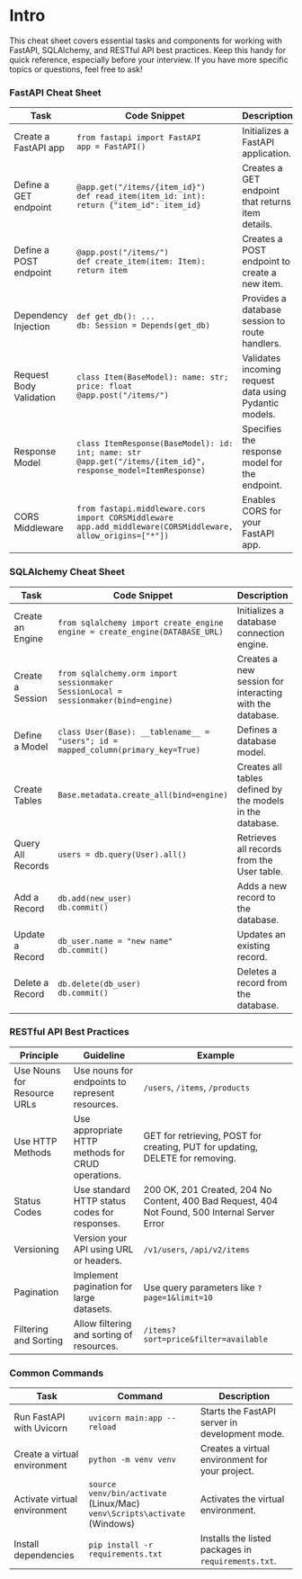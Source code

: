 # Intro 
  
This cheat sheet covers essential tasks and components for working with FastAPI, SQLAlchemy, and RESTful API best practices. Keep this handy for quick reference, especially before your interview. If you have more specific topics or questions, feel free to ask!  
### FastAPI Cheat Sheet

| **Task**                   | **Code Snippet**                                           | **Description**                                             |
|----------------------------|-----------------------------------------------------------|-------------------------------------------------------------|
| Create a FastAPI app       | `from fastapi import FastAPI` <br> `app = FastAPI()`   | Initializes a FastAPI application.                          |
| Define a GET endpoint      | `@app.get("/items/{item_id}")` <br> `def read_item(item_id: int): return {"item_id": item_id}` | Creates a GET endpoint that returns item details.          |
| Define a POST endpoint     | `@app.post("/items/")` <br> `def create_item(item: Item): return item` | Creates a POST endpoint to create a new item.              |
| Dependency Injection        | `def get_db(): ...` <br> `db: Session = Depends(get_db)` | Provides a database session to route handlers.              |
| Request Body Validation     | `class Item(BaseModel): name: str; price: float` <br> `@app.post("/items/")` | Validates incoming request data using Pydantic models.     |
| Response Model              | `class ItemResponse(BaseModel): id: int; name: str` <br> `@app.get("/items/{item_id}", response_model=ItemResponse)` | Specifies the response model for the endpoint.             |
| CORS Middleware             | `from fastapi.middleware.cors import CORSMiddleware` <br> `app.add_middleware(CORSMiddleware, allow_origins=["*"])` | Enables CORS for your FastAPI app.                         |

### SQLAlchemy Cheat Sheet

| **Task**                       | **Code Snippet**                                               | **Description**                                             |
|--------------------------------|---------------------------------------------------------------|-------------------------------------------------------------|
| Create an Engine               | `from sqlalchemy import create_engine` <br> `engine = create_engine(DATABASE_URL)` | Initializes a database connection engine.                  |
| Create a Session               | `from sqlalchemy.orm import sessionmaker` <br> `SessionLocal = sessionmaker(bind=engine)` | Creates a new session for interacting with the database.   |
| Define a Model                 | `class User(Base): __tablename__ = "users"; id = mapped_column(primary_key=True)` | Defines a database model.                                   |
| Create Tables                  | `Base.metadata.create_all(bind=engine)`                     | Creates all tables defined by the models in the database.  |
| Query All Records              | `users = db.query(User).all()`                               | Retrieves all records from the User table.                 |
| Add a Record                   | `db.add(new_user)` <br> `db.commit()`                       | Adds a new record to the database.                         |
| Update a Record                | `db_user.name = "new name"` <br> `db.commit()`              | Updates an existing record.                                 |
| Delete a Record                | `db.delete(db_user)` <br> `db.commit()`                     | Deletes a record from the database.                         |

### RESTful API Best Practices

| **Principle**                | **Guideline**                                               | **Example**                                                  |
|------------------------------|------------------------------------------------------------|--------------------------------------------------------------|
| Use Nouns for Resource URLs   | Use nouns for endpoints to represent resources.            | `/users`, `/items`, `/products`                             |
| Use HTTP Methods              | Use appropriate HTTP methods for CRUD operations.         | GET for retrieving, POST for creating, PUT for updating, DELETE for removing. |
| Status Codes                  | Use standard HTTP status codes for responses.             | 200 OK, 201 Created, 204 No Content, 400 Bad Request, 404 Not Found, 500 Internal Server Error |
| Versioning                    | Version your API using URL or headers.                    | `/v1/users`, `/api/v2/items`                               |
| Pagination                    | Implement pagination for large datasets.                   | Use query parameters like `?page=1&limit=10`                |
| Filtering and Sorting         | Allow filtering and sorting of resources.                  | `/items?sort=price&filter=available`                       |

### Common Commands

| **Task**                       | **Command**                                                 | **Description**                                             |
|--------------------------------|------------------------------------------------------------|-------------------------------------------------------------|
| Run FastAPI with Uvicorn       | `uvicorn main:app --reload`                               | Starts the FastAPI server in development mode.             |
| Create a virtual environment    | `python -m venv venv`                                    | Creates a virtual environment for your project.            |
| Activate virtual environment     | `source venv/bin/activate` (Linux/Mac) <br> `venv\Scripts\activate` (Windows) | Activates the virtual environment.                          |
| Install dependencies            | `pip install -r requirements.txt`                         | Installs the listed packages in `requirements.txt`.        |
